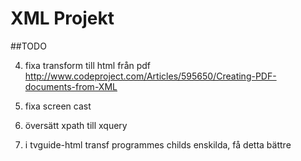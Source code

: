 # XML Projekt


##TODO 



4. fixa transform till html från pdf     http://www.codeproject.com/Articles/595650/Creating-PDF-documents-from-XML



6. fixa screen cast

7. översätt xpath till xquery

8. i tvguide-html transf programmes childs enskilda, få detta bättre
